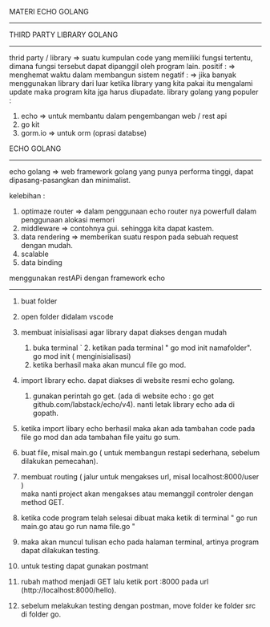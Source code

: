 MATERI ECHO GOLANG
**************************

THIRD PARTY LIBRARY GOLANG
***************************
thrid party / library
=> suatu kumpulan code yang memiliki fungsi tertentu, dimana fungsi tersebut dapat dipanggil oleh program lain.
positif :
=> menghemat waktu dalam membangun sistem 
negatif :
=> jika banyak menggunakan library dari luar ketika library yang kita pakai itu mengalami update maka program kita jga harus diupadate. 
 library golang yang populer :
1. echo 
=> untuk membantu dalam pengembangan web / rest api
2. go kit
3. gorm.io
=> untuk orm (oprasi databse)


ECHO GOLANG
************
echo golang
=> web framework golang yang punya performa tinggi, dapat dipasang-pasangkan dan minimalist. 

kelebihan :
1. optimaze router
=> dalam penggunaan echo router nya powerfull dalam penggunaan alokasi memori
2. middleware
=> contohnya gui. sehingga kita dapat kastem.
3. data rendering
=> memberikan suatu respon pada sebuah request dengan mudah. 
4. scalable
5. data binding


menggunakan restAPi dengan framework echo 
********************************************
1. buat folder
2. open folder didalam vscode
3. membuat inisialisasi agar library dapat diakses dengan mudah
	1. buka terminal
`	2. ketikan pada terminal " go mod init namafolder". go mod init ( menginisialisasi)
	3. ketika berhasil maka akan muncul file go mod. 

4. import library echo. dapat diakses di website resmi echo golang. 
	1. gunakan perintah go get. (ada di website echo : go get github.com/labstack/echo/v4). nanti letak library echo ada di gopath.
5. ketika import libary echo berhasil maka akan ada tambahan code pada file go mod dan ada tambahan file yaitu go sum.
6. buat file, misal main.go ( untuk membangun restapi sederhana, sebelum dilakukan pemecahan).
7. membuat routing ( jalur untuk mengakses url, misal localhost:8000/user )  
maka nanti project akan mengakses atau memanggil controler dengan method GET. 
8. ketika code program telah selesai dibuat maka ketik di terminal " go run main.go atau go run nama file.go "
9. maka akan muncul tulisan echo pada halaman terminal, artinya program dapat dilakukan testing.
10. untuk testing dapat gunakan postmant
11. rubah mathod menjadi GET lalu ketik port :8000 pada url (http://localhost:8000/hello). 
12. sebelum melakukan testing dengan postman, move folder ke folder src di folder go.







